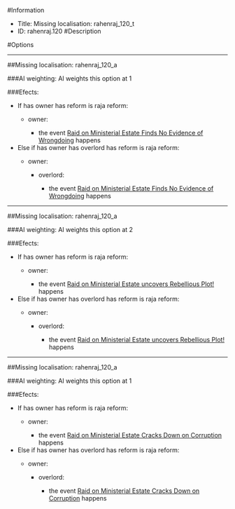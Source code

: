 #Information
 - Title: Missing localisation: rahenraj_120_t
 - ID: rahenraj.120
#Description

#Options

___
##Missing localisation: rahenraj_120_a

###AI weighting:
AI weights this option at 1


###Efects:<ul><li>If has owner has reform is raja reform:</li><ul><li>owner:</li><ul><li>the event [Raid on Ministerial Estate Finds No Evidence of Wrongdoing](../events/raid_on_ministerial_estate_finds_no_evidence_of_wrongdoing.md) happens</li></ul></ul><li>Else if has owner has overlord has reform is raja reform:</li><ul><li>owner:</li><ul><li>overlord:</li><ul><li>the event [Raid on Ministerial Estate Finds No Evidence of Wrongdoing](../events/raid_on_ministerial_estate_finds_no_evidence_of_wrongdoing.md) happens</li></ul></ul></ul></ul>

___
##Missing localisation: rahenraj_120_a

###AI weighting:
AI weights this option at 2


###Efects:<ul><li>If has owner has reform is raja reform:</li><ul><li>owner:</li><ul><li>the event [Raid on Ministerial Estate uncovers Rebellious Plot!](../events/raid_on_ministerial_estate_uncovers_rebellious_plot.md) happens</li></ul></ul><li>Else if has owner has overlord has reform is raja reform:</li><ul><li>owner:</li><ul><li>overlord:</li><ul><li>the event [Raid on Ministerial Estate uncovers Rebellious Plot!](../events/raid_on_ministerial_estate_uncovers_rebellious_plot.md) happens</li></ul></ul></ul></ul>

___
##Missing localisation: rahenraj_120_a

###AI weighting:
AI weights this option at 1


###Efects:<ul><li>If has owner has reform is raja reform:</li><ul><li>owner:</li><ul><li>the event [Raid on Ministerial Estate Cracks Down on Corruption](../events/raid_on_ministerial_estate_cracks_down_on_corruption.md) happens</li></ul></ul><li>Else if has owner has overlord has reform is raja reform:</li><ul><li>owner:</li><ul><li>overlord:</li><ul><li>the event [Raid on Ministerial Estate Cracks Down on Corruption](../events/raid_on_ministerial_estate_cracks_down_on_corruption.md) happens</li></ul></ul></ul></ul>
